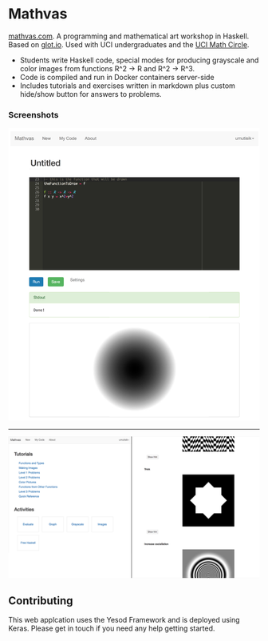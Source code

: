 Mathvas
=======

[mathvas.com](http://www.mathvas.com). A programming and mathematical art workshop in Haskell. Based on [glot.io](https://www.glot.io). Used with UCI undergraduates and the [UCI Math Circle](https://www.math.uci.edu/~mathcircle/).  

* Students write Haskell code, special modes for producing grayscale and color images from functions R^2 -> R and R^2 -> R^3. 
* Code is compiled and run in Docker containers server-side
* Includes tutorials and exercises written in markdown plus custom hide/show button for answers to problems. 


### Screenshots

![How it works](static/img/usage_example.png)

---

![How it works](static/img/examples.png)

## Contributing
This web applcation uses the Yesod Framework and is deployed using Keras. Please get in touch if you need any help getting started.

